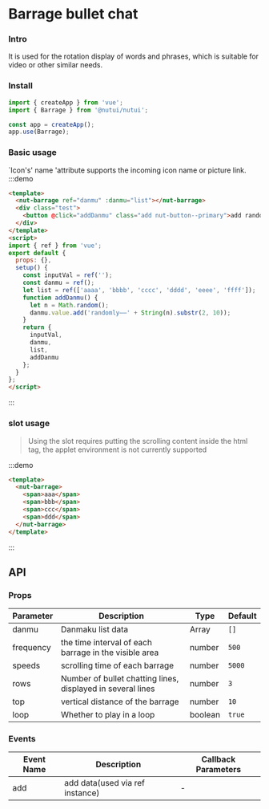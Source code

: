 # Barrage bullet chat

###  Intro

It is used for the rotation display of words and phrases, which is suitable for video or other similar needs.

### Install

``` javascript
import { createApp } from 'vue';
import { Barrage } from '@nutui/nutui';

const app = createApp();
app.use(Barrage);
```


### Basic usage

`Icon's' name 'attribute supports the incoming icon name or picture link.
:::demo

```html
<template>
  <nut-barrage ref="danmu" :danmu="list"></nut-barrage>
  <div class="test">
    <button @click="addDanmu" class="add nut-button--primary">add randomly</button>
  </div>
</template>
<script>
import { ref } from 'vue';
export default {
  props: {},
  setup() {
    const inputVal = ref('');
    const danmu = ref();
    let list = ref(['aaaa', 'bbbb', 'cccc', 'dddd', 'eeee', 'ffff']);
    function addDanmu() {
      let n = Math.random();
      danmu.value.add('randomly——' + String(n).substr(2, 10));
    }
    return {
      inputVal,
      danmu,
      list,
      addDanmu
    };
  }
};
</script>
```

:::

### slot usage

> Using the slot requires putting the scrolling content inside the html tag, the applet environment is not currently supported

:::demo

```html
<template>
  <nut-barrage>
    <span>aaa</span>
    <span>bbb</span>
    <span>ccc</span>
    <span>ddd</span>
  </nut-barrage>
</template>
```

:::


## API

### Props

| Parameter | Description | Type | Default |
|--------------|---------------------------------- |-------|------------------|
| danmu | Danmaku list data | Array | `[]` |
| frequency | the time interval of each barrage in the visible area | number | `500` |
| speeds | scrolling time of each barrage | number | `5000` |
| rows | Number of bullet chatting lines, displayed in several lines | number | `3` |
| top | vertical distance of the barrage | number | `10` |
| loop | Whether to play in a loop | boolean | `true` |

### Events

| Event Name | Description | Callback Parameters |
|--------|----------------|--------------|
| add | add data(used via ref instance) | - |

